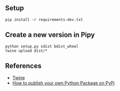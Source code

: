 ## Setup

```
pip install -r requirements-dev.txt
```

## Create a new version in Pipy

```
python setup.py sdist bdist_wheel
twine upload dist/*
```


## References

* [Twine](https://pypi.python.org/pypi/twine)
* [How to publish your own Python Package on PyPi
](https://medium.freecodecamp.org/how-to-publish-a-pyton-package-on-pypi-a89e9522ce24)
